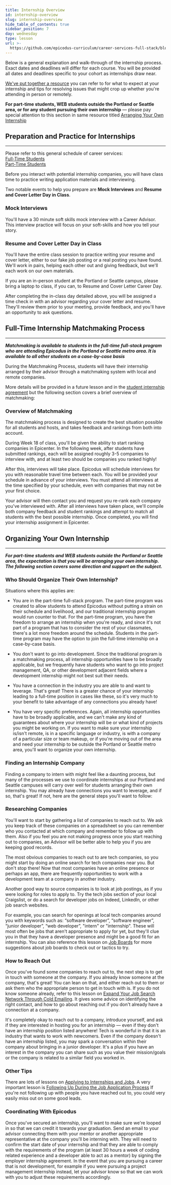 ```yaml
---
title: Internship Overview
id: internship-overview
slug: internship-overview
hide_table_of_contents: true
sidebar_position: 7
day: wednesday
type: lesson
url: >-
  https://github.com/epicodus-curriculum/career-services-full-stack/blob/main/1_internship_overview.md
---
```


Below is a general explanation and walk-through of the internship process. Exact dates and deadlines will differ for each course. You will be provided all dates and deadlines specific to your cohort as internships draw near.

[We've put together a resource](https://docs.google.com/document/d/1p7d3qthk_Uv55uNjTSz7wcTUc7_R05edUCjqg-A-5Z4/edit?usp=sharing) you can refer to for what to expect at your internship and tips for resolving issues that might crop up whether you're attending in person or remotely.

**For part-time students, WEB students outside the Portland or Seattle area, or for any student pursuing their own internship** — please pay special attention to this section in same resource titled [Arranging Your Own Internship](https://docs.google.com/document/d/1p7d3qthk_Uv55uNjTSz7wcTUc7_R05edUCjqg-A-5Z4/edit#bookmark=id.z1xxvnjzk2vv)

## Preparation and Practice for Internships

---

Please refer to this general schedule of career services:
<br />
[Full-Time Students](https://new.learnhowtoprogram.com/pre-work/getting-started-at-epicodus/career-services-schedule)
<br />
[Part-Time Students](https://new.learnhowtoprogram.com/pre-work/getting-started-at-epicodus/career-services-schedule)

Before you interact with potential internship companies, you will have class time to practice writing application materials and interviewing.

Two notable events to help you prepare are **Mock Interviews** and **Resume and Cover Letter Day in Class**. 

### Mock Interviews

You'll have a 30 minute soft skills mock interview with a Career Advisor. This interview practice will focus on your soft-skills and how you tell your story.

### Resume and Cover Letter Day in Class

You'll have the entire class session to practice writing your resume and cover letter, either to our fake job posting or a real posting you have found. We'll work in pairs, helping each other out and giving feedback, but we'll each work on our own materials.

If you are an in-person student at the Portland or Seattle campus, please bring a laptop to class, if you can, to Resume and Cover Letter Career Day.

After completing the in-class day detailed above, you will be assigned a time check in with an advisor regarding your cover letter and resume. They'll review them prior to your meeting, provide feedback, and you'll have an opportunity to ask questions.

## Full-Time Internship Matchmaking Process

---

***Matchmaking is available to students in the full-time full-stack program who are attending Epicodus in the Portland or Seattle metro area. It is available to all other students on a case-by-case basis***

During the Matchmaking Process, students will have their internship arranged by their advisor through a matchmaking system with local and remote companies.

More details will be provided in a future lesson and in the [student internship agreement](https://docs.google.com/document/d/1PUc2lGH1ST9QEgimzhmmP5SPGIAFbOS9O6nGjWEVqVo/) but the following section covers a brief overview of matchmaking:

### Overview of Matchmaking

The matchmaking process is designed to create the best situation possible for all students and hosts, and takes feedback and rankings from both into account.

During Week 18 of class, you'll be given the ability to start ranking companies in Epicenter. In the following week, after students have submitted rankings, each will be assigned roughly 3-5 companies to interview with, and at least two should be companies you ranked highly!

After this, interviews will take place. Epicodus will schedule interviews for you with reasonable travel time between each. You will be provided your schedule in advance of your interviews. You must attend all interviews at the time specified by your schedule, even with companies that may not be your first choice.

Your advisor will then contact you and request you re-rank each company you've interviewed with. After all interviews have taken place, we'll compile both company feedback and student rankings and attempt to match all students with the best possible internship. Once completed, you will find your internship assignment in Epicenter.

## Organizing Your Own Internship

---

***For part-time students and WEB students outside the Portland or Seattle area, the expectation is that you will be arranging your own internship. The following section covers some direction and support on the subject.***

### Who Should Organize Their Own Internship?

Situations where this applies are:

-   You are in the part-time full-stack program. The part-time program was created to allow students to attend Epicodus without putting a strain on their schedule and livelihood, and our traditional internship program would run counter to that. For the part-time program, you have the freedom to arrange an internship when you're ready, and since it's not part of a program that has to consider the rest of your classmates, there's a lot more freedom around the schedule. Students in the part-time program may have the option to join the full-time internship on a case-by-case basis.
    
-   You don't want to go into development. Since the traditional program is a matchmaking process, all internship opportunities have to be broadly applicable, but we frequently have students who want to go into project management, QA, or other development adjacent fields where a development internship might not best suit their needs.
    
-   You have a connection in the industry you are able to and want to leverage. That's great! There is a greater chance of your internship leading to a full-time position in cases like these, so it's very much to your benefit to take advantage of any connections you already have!
    
-   You have very specific preferences. Again, all internship opportunities have to be broadly applicable, and we can't make any kind of guarantees about where your internship will be or what kind of projects you might be working on. If you want to make sure your internship is/isn't remote, is in a specific language or industry, is with a company of a particular size or team makeup, or if you're moving out of the area and need your internship to be outside the Portland or Seattle metro area, you'll want to organize your own internship.  

### Finding an Internship Company

Finding a company to intern with might feel like a daunting process, but many of the processes we use to coordinate internships at our Portland and Seattle campuses will carry over well for students arranging their own internship. You may already have connections you want to leverage, and if so, that's great! If not, here are the general steps you'll want to follow:
  
### Researching Companies

You'll want to start by gathering a list of companies to reach out to. We ask you keep track of these companies on a spreadsheet so you can remember who you contacted at which company and remember to follow up with them. Also if you feel you are not making progress once you start reaching out to companies, an Advisor will be better able to help you if you are keeping good records.

The most obvious companies to reach out to are tech companies, so you might start by doing an online search for tech companies near you. But don't stop there! Now that most companies have an online presence or perhaps an app, there are frequently opportunities to work with a development team at a company in another industry.

Another good way to source companies is to look at job postings, as if you were looking for roles to apply to. Try the tech jobs section of your local Craigslist, or do a search for developer jobs on Indeed, LinkedIn, or other job search websites.

For example, you can search for openings at local tech companies around you with keywords such as: “software developer”, “software engineer”, “junior developer”, “web developer”, "intern" or "internship". These will most often be jobs that aren't appropriate to apply for yet, but they'll clue you in that they have a developer presence and might be a good fit for an internship. You can also reference this lesson on [Job Boards](https://new.learnhowtoprogram.com/internship-and-job-search/applying-for-internships-and-jobs/job-boards) for more suggestions about job boards to check out or tactics to try.

### How to Reach Out

Once you've found some companies to reach out to, the next step is to get in touch with someone at the company. If you already know someone at the company, that's great! You can lean on that, and either reach out to them or ask them who the appropriate person to get in touch with is. If you do not know someone already, refer to this lesson on [Expand Your Job Search Network Through Cold Emailing](https://new.learnhowtoprogram.com/internship-and-job-search/applying-for-internships-and-jobs/expand-your-job-search-network-through-cold-emailing). It gives some advice on identifying the right contact, and how to go about reaching out if you don't already have a connection at a company.

It's completely okay to reach out to a company, introduce yourself, and ask if they are interested in hosting you for an internship — even if they don't have an internship position listed anywhere! Tech is wonderful in that it is an industry that wants to work with newcomers. Even if the company doesn't have an internship listed, you may spark a conversation within their company about bringing in a junior developer. It's a plus if you have an interest in the company you can share such as you value their mission/goals or the company is related to a similar field you worked in.

### Other Tips

There are lots of lessons on [Applying to Internships and Jobs](https://new.learnhowtoprogram.com/internship-and-job-search). A very important lesson is [Following Up During the Job Application Process](https://new.learnhowtoprogram.com/internship-and-job-search/applying-for-internships-and-jobs/following-up-during-the-job-application-process) If you're not following up with people you have reached out to, you could very easily miss out on some good leads.

### Coordinating With Epicodus

Once you've secured an internship, you'll want to make sure we're looped in so that we can credit it towards your graduation. Send an email to your advisor connecting them with your mentor or another appropriate representative at the company you'll be interning with. They will need to confirm the start date of your internship and that they are able to comply with the requirements of the program (at least 30 hours a week of coding related experience and a developer able to act as a mentor) by signing the employer internship agreement. In the event that you are pursuing a career that is not development, for example if you were pursuing a project management internship instead, let your advisor know so that we can work with you to adjust these requirements accordingly.
